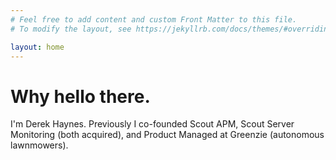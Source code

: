 ```yaml
---
# Feel free to add content and custom Front Matter to this file.
# To modify the layout, see https://jekyllrb.com/docs/themes/#overriding-theme-defaults

layout: home
---
```


# Why hello there.

I'm Derek Haynes. Previously I co-founded Scout APM, Scout Server Monitoring (both acquired), and Product Managed at Greenzie (autonomous lawnmowers).

